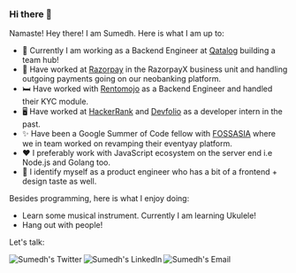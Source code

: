 ### Hi there 👋

Namaste! Hey there! I am Sumedh. Here is what I am up to:

- 🏦 Currently I am working as a Backend Engineer at [Qatalog](https://qatalog.com) building a team hub!
- 🏦  Have worked at [Razorpay](https://razorpay.com) in the RazorpayX business unit and handling outgoing payments going on our neobanking platform.
- 🛏️  Have worked with [Rentomojo](https://rentomojo.com) as a Backend Engineer and handled their KYC module.
- 🖥️  Have worked at [HackerRank](https://hackerrank.com) and [Devfolio](https://devfolio.co) as a developer intern in the past.
- ✨  Have been a Google Summer of Code fellow with [FOSSASIA](https://fossasia.org) where we in team worked on revamping their eventyay platform.
- ❤️  I preferably work with JavaScript ecosystem on the server end i.e Node.js and Golang too.
- 💬  I identify myself as a product engineer who has a bit of a frontend + design taste as well.

Besides programming, here is what I enjoy doing:

- Learn some musical instrument. Currently I am learning Ukulele!
- Hang out with people!

Let's talk:

<a href="https://twitter.com/lunatic_monk">
  <img align="left" alt="Sumedh's Twitter" src="https://img.icons8.com/bubbles/50/000000/twitter.png"/>
</a>

<a href="https://www.linkedin.com/in/sumedh-nimkarde/">
  <img align="left" alt="Sumedh's LinkedIn" src="https://img.icons8.com/bubbles/50/000000/linkedin.png"/>
</a>

<a href="mailto:sumedh.nimkarde97@gmail.com">
  <img align="left" alt="Sumedh's Email" src="https://img.icons8.com/bubbles/50/000000/gmail.png"/>
</a>


<!--
**lunaticmonk/lunaticmonk** is a ✨ _special_ ✨ repository because its `README.md` (this file) appears on your GitHub profile.

Here are some ideas to get you started:

- 🔭 I’m currently working on ...
- 🌱 I’m currently learning ...
- 👯 I’m looking to collaborate on ...
- 🤔 I’m looking for help with ...
- 💬 Ask me about ...
- 📫 How to reach me: ...
- 😄 Pronouns: ...
- ⚡ Fun fact: ...
-->


<!-- GitHub stats -->
<!-- [![Lunaticmonk's GitHub stats](https://github-readme-stats.vercel.app/api?username=lunaticmonk)](https://github.com/anuraghazra/github-readme-stats) -->
<!-- ![](https://komarev.com/ghpvc/?username=lunaticmonk) -->
